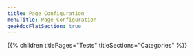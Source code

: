 ```yaml
---
title: Page Configuration
menuTitle: Page Configuration 
geekdocFlatSection: true
---
```


{{% children titlePages="Tests" titleSections="Categories" %}}